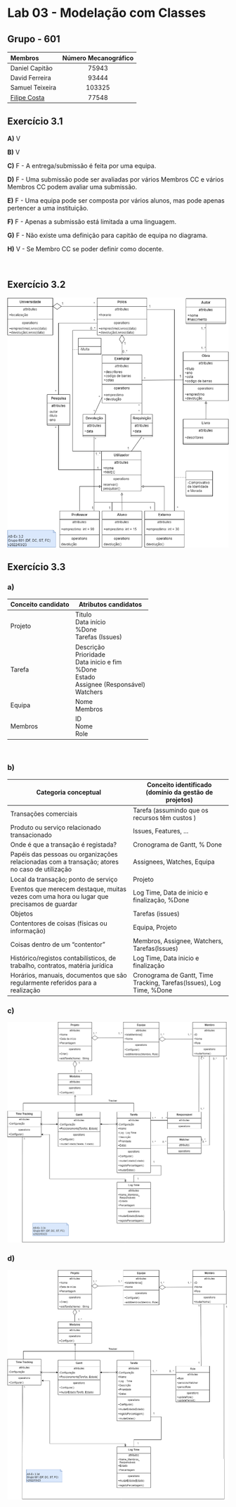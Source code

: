 # Lab 03 - Modelação com Classes

## Grupo - **601**

|   Membros                     | Número Mecanográfico  |
|   :-                          |   :-:                |
| Daniel Capitão | 75943 |
| David Ferreira | 93444 |
| Samuel Teixeira | 103325 |
| <u>Filipe Costa</u> | 77548 |

## Exercício 3.1

**A)** V

**B)** V

**C)** F - A entrega/submissão é feita por uma equipa.

**D)** F - Uma submissão pode ser avaliadas por vários Membros CC e vários Membros CC podem avaliar uma submissão.

**E)** F - Uma equipa pode ser composta por vários alunos, mas pode apenas pertencer a uma instituição.

**F)** F - Apenas a submissão está limitada a uma linguagem.

**G)** F - Não existe uma definição para capitão de equipa no diagrama.

**H)** V - Se Membro CC se poder definir como docente.

<br>

<div style="page-break-after: always;"></div>

## Exercício 3.2

![ex3_2-diagram](P3-3.2_alternative.png)

<div style="page-break-after: always;"></div>

## Exercício 3.3

### a)

| Conceito candidato | Atributos candidatos |
| - | - |
| Projeto | Titulo <br> Data início <br> %Done <br> Tarefas (Issues)|
| Tarefa | Descrição <br> Prioridade <br> Data inicio e fim <br> %Done <br> Estado <br> Assignee (Responsável) <br> Watchers |
| Equipa | Nome <br> Membros |
| Membros | ID <br> Nome <br> Role|

<br>

### b)

| Categoria conceptual | Conceito identificado (domínio da gestão de projetos) |
| - | - |
| Transações comerciais  | Tarefa (assumindo que os recursos têm custos ) |
| Produto ou serviço relacionado transacionado | Issues, Features, ... |
| Onde é que a transação é registada?| Cronograma de Gantt, % Done |
| Papéis das pessoas ou organizações relacionadas com a transação; atores no caso de utilização | Assignees, Watches, Equipa |
| Local da transação; ponto de serviço | Projeto |
| Eventos que merecem destaque, muitas vezes com uma hora ou lugar que precisamos de guardar| Log Time, Data de inicio e finalização, %Done |
| Objetos | Tarefas (issues) |
| Contentores de coisas (físicas ou informação) | Equipa, Projeto |
| Coisas dentro de um “contentor” | Membros, Assignee, Watchers, Tarefas(Issues) |
| Histórico/registos contabilísticos, de trabalho, contratos, matéria jurídica | Log Time, Data inicio e finalização |
| Horários, manuais, documentos que são regularmente referidos para a realização| Cronograma de Gantt, Time Tracking, Tarefas(Issues), Log Time, %Done |

<div style="page-break-after: always;"></div>

### c)

![ex3_3c-diagram](P3-3.3c_alt_alt.drawio.png)


<div style="page-break-after: always;"></div>

### d)

![ex3_3d-diagram](P3-3.3d_alt_alt.drawio.png)


<div style="page-break-after: always;"></div>
